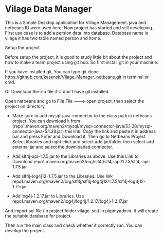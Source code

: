 Vilage Data Manager
=======================

This is a Simple Desktop application for Village Management. java and netbeans ID were used here. Now project has started and still developing. First use case is to add a persion data into database. Database name is vilage it has two table named person and home. 

Setup the project

Before setup the project, it is good to study little bit about the project and how to make a team project using git hub. So first install git in your machine.

If you have installed git, You can type
git clone https://github.com/kasunsk/Vilage_Manager_netbeans.git in terminal or cmd.

Or Download the zip file if U don't have git installed.

Open netbeans and go to File
File ---> open project, then select the project on directory

*  Make sure to add mysql-java-connector to the class path in netbeans project. You can download it from 
(repo1.maven.org/maven2/mysql/mysql-connector-java/5.1.28/mysql-connector-java-5.1.28.jar) this link.  Copy the link and paste it in address bar and press Enter and Download it.
Then go to Netbeans Project. Select libraries and right click and select add jar/folder then select add external jar and select the downloaded connector. 

* Add slf4j-api-1.7.5.jar to the Libraries as above. Use this Link to Download repo1.maven.org/maven2/org/slf4j/slf4j-api/1.7.5/slf4j-api-1.7.5.jar
* Add slf4j-log4j12-1.7.5.jar to the Libraries. Use link repo1.maven.org/maven2/org/slf4j/slf4j-log4j12/1.7.5/slf4j-log4j12-1.7.5.jar
* Add log4j-1.2.17.jar to Libraries. Use repo1.maven.org/maven2/log4j/log4j/1.2.17/log4j-1.2.17.jar

And import sql file (in project folder vilage..sql) in phpmyadmin. It will create the suitable database for project.

Then run the main class and check whether it correctly run. You can develop the project. 

